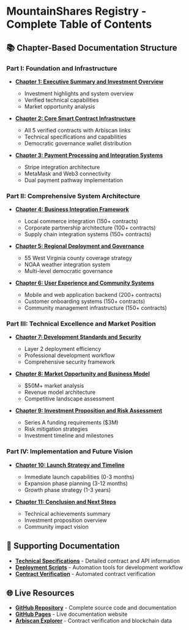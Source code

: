 # MountainShares Registry - Complete Table of Contents

## 📚 Chapter-Based Documentation Structure

### **Part I: Foundation and Infrastructure**
- **[Chapter 1: Executive Summary and Investment Overview](README.md#chapter-1-executive-summary-and-investment-overview)**
  - Investment highlights and system overview
  - Verified technical capabilities
  - Market opportunity analysis

- **[Chapter 2: Core Smart Contract Infrastructure](README.md#chapter-2-core-smart-contract-infrastructure)**
  - All 5 verified contracts with Arbiscan links
  - Technical specifications and capabilities
  - Democratic governance wallet distribution

- **[Chapter 3: Payment Processing and Integration Systems](README.md#chapter-3-payment-processing-and-integration-systems)**
  - Stripe integration architecture
  - MetaMask and Web3 connectivity
  - Dual payment pathway implementation

### **Part II: Comprehensive System Architecture**
- **[Chapter 4: Business Integration Framework](README.md#chapter-4-business-integration-framework)**
  - Local commerce integration (150+ contracts)
  - Corporate partnership architecture (100+ contracts)
  - Supply chain integration systems (150+ contracts)

- **[Chapter 5: Regional Deployment and Governance](README.md#chapter-5-regional-deployment-and-governance)**
  - 55 West Virginia county coverage strategy
  - NOAA weather integration system
  - Multi-level democratic governance

- **[Chapter 6: User Experience and Community Systems](README.md#chapter-6-user-experience-and-community-systems)**
  - Mobile and web application backend (200+ contracts)
  - Customer onboarding systems (150+ contracts)
  - Community management infrastructure (150+ contracts)

### **Part III: Technical Excellence and Market Position**
- **[Chapter 7: Development Standards and Security](README.md#chapter-7-development-standards-and-security)**
  - Layer 2 deployment efficiency
  - Professional development workflow
  - Comprehensive security framework

- **[Chapter 8: Market Opportunity and Business Model](README.md#chapter-8-market-opportunity-and-business-model)**
  - $50M+ market analysis
  - Revenue model architecture
  - Competitive landscape assessment

- **[Chapter 9: Investment Proposition and Risk Assessment](README.md#chapter-9-investment-proposition-and-risk-assessment)**
  - Series A funding requirements ($3M)
  - Risk mitigation strategies
  - Investment timeline and milestones

### **Part IV: Implementation and Future Vision**
- **[Chapter 10: Launch Strategy and Timeline](README.md#chapter-10-launch-strategy-and-timeline)**
  - Immediate launch capabilities (0-3 months)
  - Expansion phase planning (3-12 months)
  - Growth phase strategy (1-3 years)

- **[Chapter 11: Conclusion and Next Steps](README.md#chapter-11-conclusion-and-next-steps)**
  - Technical achievements summary
  - Investment proposition overview
  - Community impact vision

## 🔗 Supporting Documentation
- **[Technical Specifications](docs/TECHNICAL_SPECIFICATIONS.md)** - Detailed contract and API information
- **[Deployment Scripts](scripts/)** - Automation tools for development workflow
- **[Contract Verification](scripts/verify_contracts.sh)** - Automated contract verification

## 🌐 Live Resources
- **[GitHub Repository](https://github.com/cakidd/mountainshares-registry)** - Complete source code and documentation
- **[GitHub Pages](https://cakidd.github.io/mountainshares-registry/)** - Live documentation website
- **[Arbiscan Explorer](https://arbiscan.io/)** - Contract verification and blockchain data

